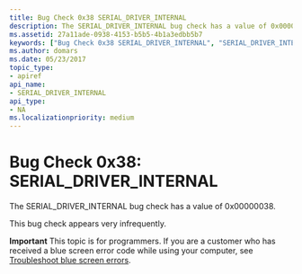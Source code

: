 ```yaml
---
title: Bug Check 0x38 SERIAL_DRIVER_INTERNAL
description: The SERIAL_DRIVER_INTERNAL bug check has a value of 0x00000038.This bug check appears very infrequently.
ms.assetid: 27a11ade-0938-4153-b5b5-4b1a3edbb5b7
keywords: ["Bug Check 0x38 SERIAL_DRIVER_INTERNAL", "SERIAL_DRIVER_INTERNAL"]
ms.author: domars
ms.date: 05/23/2017
topic_type:
- apiref
api_name:
- SERIAL_DRIVER_INTERNAL
api_type:
- NA
ms.localizationpriority: medium
---
```


# Bug Check 0x38: SERIAL\_DRIVER\_INTERNAL


The SERIAL\_DRIVER\_INTERNAL bug check has a value of 0x00000038.

This bug check appears very infrequently.

**Important** This topic is for programmers. If you are a customer who has received a blue screen error code while using your computer, see [Troubleshoot blue screen errors](https://windows.microsoft.com/windows-10/troubleshoot-blue-screen-errors).

 

 




